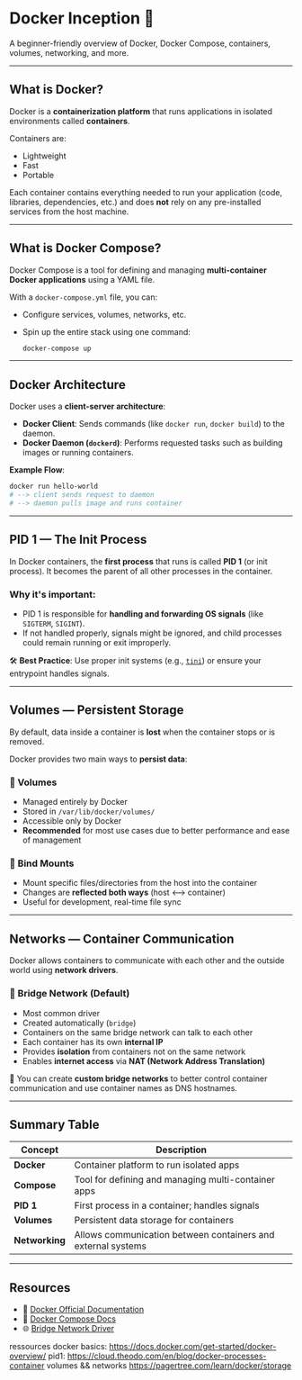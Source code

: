 # Docker Inception 🐳

A beginner-friendly overview of Docker, Docker Compose, containers, volumes, networking, and more.

---

## **What is Docker?**

Docker is a **containerization platform** that runs applications in isolated environments called **containers**.

Containers are:
- Lightweight
- Fast
- Portable

Each container contains everything needed to run your application (code, libraries, dependencies, etc.) and does **not** rely on any pre-installed services from the host machine.

---

## **What is Docker Compose?**

Docker Compose is a tool for defining and managing **multi-container Docker applications** using a YAML file.

With a `docker-compose.yml` file, you can:
- Configure services, volumes, networks, etc.
- Spin up the entire stack using one command:
  
  ```bash
  docker-compose up
  ```

---

## **Docker Architecture**

Docker uses a **client-server architecture**:

- **Docker Client**: Sends commands (like `docker run`, `docker build`) to the daemon.
- **Docker Daemon (`dockerd`)**: Performs requested tasks such as building images or running containers.

**Example Flow**:
```bash
docker run hello-world
# --> client sends request to daemon
# --> daemon pulls image and runs container
```

---

## **PID 1 — The Init Process**

In Docker containers, the **first process** that runs is called **PID 1** (or init process). It becomes the parent of all other processes in the container.

### Why it's important:
- PID 1 is responsible for **handling and forwarding OS signals** (like `SIGTERM`, `SIGINT`).
- If not handled properly, signals might be ignored, and child processes could remain running or exit improperly.

🛠 **Best Practice**:
Use proper init systems (e.g., [`tini`](https://github.com/krallin/tini)) or ensure your entrypoint handles signals.

---

## **Volumes — Persistent Storage**

By default, data inside a container is **lost** when the container stops or is removed.

Docker provides two main ways to **persist data**:

### 🔸 Volumes
- Managed entirely by Docker
- Stored in `/var/lib/docker/volumes/`
- Accessible only by Docker
- **Recommended** for most use cases due to better performance and ease of management

### 🔸 Bind Mounts
- Mount specific files/directories from the host into the container
- Changes are **reflected both ways** (host <--> container)
- Useful for development, real-time file sync

---

## **Networks — Container Communication**

Docker allows containers to communicate with each other and the outside world using **network drivers**.

### 🔹 Bridge Network (Default)
- Most common driver
- Created automatically (`bridge`)
- Containers on the same bridge network can talk to each other
- Each container has its own **internal IP**
- Provides **isolation** from containers not on the same network
- Enables **internet access** via **NAT (Network Address Translation)**

🧠 You can create **custom bridge networks** to better control container communication and use container names as DNS hostnames.

---

## **Summary Table**

| Concept        | Description |
|----------------|-------------|
| **Docker**     | Container platform to run isolated apps |
| **Compose**    | Tool for defining and managing multi-container apps |
| **PID 1**      | First process in a container; handles signals |
| **Volumes**    | Persistent data storage for containers |
| **Networking** | Allows communication between containers and external systems |

---

## **Resources**

- 📘 [Docker Official Documentation](https://docs.docker.com/)
- 🧩 [Docker Compose Docs](https://docs.docker.com/compose/)
- 🌐 [Bridge Network Driver](https://docs.docker.com/network/drivers/bridge/)







ressources
docker basics:
  https://docs.docker.com/get-started/docker-overview/
pid1:
  https://cloud.theodo.com/en/blog/docker-processes-container
volumes && networks
  https://pagertree.com/learn/docker/storage
